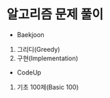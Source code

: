 ﻿# 알고리즘 문제 풀이
  
* Baekjoon  
 1) 그리디(Greedy)  
 2) 구현(Implementation)  
  
* CodeUp  
 1) 기초 100제(Basic 100)  
